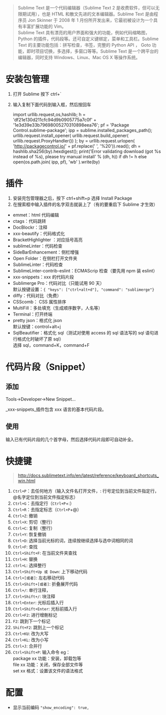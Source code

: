 > Sublime Text 是一个代码编辑器（Sublime Text 2 是收费软件，但可以无限期试用），也是 HTML 和散文先进的文本编辑器。Sublime Text 是由程序员 Jon Skinner 于 2008 年 1 月份所开发出来，它最初被设计为一个具有丰富扩展功能的 Vim。  
> Sublime Text 具有漂亮的用户界面和强大的功能，例如代码缩略图，Python 的插件，代码段等。还可自定义键绑定，菜单和工具栏。Sublime Text 的主要功能包括：拼写检查，书签，完整的 Python API ， Goto 功能，即时项目切换，多选择，多窗口等等。Sublime Text 是一个跨平台的编辑器，同时支持 Windows、Linux、Mac OS X 等操作系统。

# 安装包管理

1.  打开 Sublime 按下 ctrl+\`
2.  输入复制下面代码到输入框，然后按回车


    import urllib.request,os,hashlib; h = 'df21e130d211cfc94d9b0905775a7c0f' + '1e3d39e33b79698005270310898eea76'; pf = 'Package Control.sublime-package'; ipp = sublime.installed_packages_path(); urllib.request.install_opener( urllib.request.build_opener( urllib.request.ProxyHandler()) ); by = urllib.request.urlopen( 'http://packagecontrol.io/' + pf.replace(' ', '%20')).read(); dh = hashlib.sha256(by).hexdigest(); print('Error validating download (got %s instead of %s), please try manual install' % (dh, h)) if dh != h else open(os.path.join( ipp, pf), 'wb' ).write(by)

# 插件

1.  安装完包管理器之后，按下 ctrl+shift+p 选择 Install Package
2.  在搜索框中输入插件的名字双击就装上了（有的要重启下 Sublime 才生效）

-   emmet：html 代码编辑
-   ctags：代码跳转
-   DocBlockr：注释
-   xxx-beautify：代码格式化
-   BracketHighlighter ：对应括号高亮
-   sublimeLinter：代码检查
-   SideBarEnhancement：侧栏增强
-   Open Folder：在侧栏打开文件夹
-   SublimeLinter：代码检查  
-   SublimeLinter-contrib-eslint：ECMAScrip 检查（要先用 npm 装 eslint）
-   xxx-snippets：xxx 的代码片段
-   Sublimerge Pro：代码对比（只能试用 90 天）  
    默认按键设置：`{ "keys": ["ctrl+alt+d"], "command": "sublimerge"}`
-   diffy：代码对比（免费）
-   CSScomb： CSS 属性排序
-   MultiFill：多处填充（生成顺序数字，人名等）
-   Terminal：打开终端
-   pretty json：格式化 json  
    默认按键：control+alt+j
-   SqlBeautifier：格式化 sql（测试对使用 access 的 sql 语法写的 sql 语句进行格式化时破坏了原 sql）  
    选择 sql，command+K，command+F

# 代码片段（Snippet）

## 添加

Tools->Developer->New Snippet...

_xxx-snippets_插件包含 xxx 语言的基本代码片段。

## 使用

输入已有代码片段的几个首字母，然后选择代码片段即可自动补全。

# 快捷键

> <http://docs.sublimetext.info/en/latest/reference/keyboard_shortcuts_win.html>

1.  `Ctrl+P`：去任何地方（输入文件名打开文件，: 行号定位到当前文件指定行，@名字定位到当前文件指定标志）
2.  `Ctrl+G`：去指定行（`Ctrl+P`+:）
3.  `Ctrl+R`：去指定标志（`Ctrl+P`+@）
4.  `Ctrl+Z`: 撤销
5.  `Ctrl+X`: 剪切（整行）
6.  `Ctrl+C`: 复制（整行）
7.  `Ctrl+Y`: 恢复撤销
8.  `Ctrl+D`: 选择当前光标的词，连续按继续选择与选中词相同的词
9.  `Ctrl+F`: 查找
10. `Ctrl+Shift+F`: 在当前文件夹查找
11. `Ctrl+H`: 替换
12. `ctrl+L`: 选择整行
13. `Ctrl+Shift+Up 或 Down`: 上下移动代码
14. `Ctrl+[或者]`: 左右移动代码
15. `Ctrl+Shift+[或者]`: 折叠展开代码
16. `Ctrl+/`: 单行注释，
17. `Ctrl+Shift+/`: 块注释
18. `Ctrl+Enter`: 光标后插入行
19. `Ctrl+Shift+Enter`: 光标前插入行
20. `Ctrl+F2`: 进行增刪标记
21. `F2`: 跳到下一个标记
22. `Shift+F2`: 跳到上一个标记
23. `Ctrl+KU`: 改为大写
24. `Ctrl+KL`: 改为小写
25. `Ctrl+J`: 合并行
26. `Ctrl+Shift+P`: 输入命令
    eg：  
    package xx 功能：安装，卸载包等  
    file xx 功能：关闭，保存全部文件等  
    set xx 格式：设置该文件的语法格式  

# 配置

-   显示当前编码
    `"show_encoding": true,`
